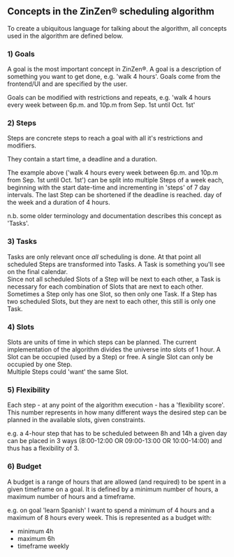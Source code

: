 ## Concepts in the ZinZen&reg; scheduling algorithm
To create a ubiquitous language for talking about the algorithm, all concepts used in the algorithm are defined below.

### 1) Goals
A goal is the most important concept in ZinZen&reg;. A goal is a description of something 
you want to get done, e.g. 'walk 4 hours'. Goals come from the frontend/UI and are specified by the user.

Goals can be modified with restrictions and repeats, e.g. 'walk 4 hours every week between 6p.m. and 10p.m from Sep. 1st until Oct. 1st'

### 2) Steps
Steps are concrete steps to reach a goal with all it's restrictions and modifiers.

They contain a start time, a deadline and a duration.

The example above ('walk 4 hours every week between 6p.m. and 10p.m from Sep. 1st until Oct. 1st')
can be split into multiple Steps of a week each, beginning with the start date-time and incrementing in 'steps' of 7 day intervals. The last Step can be shortened if the deadline is reached.
day of the week and a duration of 4 hours.

n.b. some older terminology and documentation describes this concept as 'Tasks'.

### 3) Tasks  
Tasks are only relevant once _all_ scheduling is done. At that point all scheduled Steps are transformed into Tasks. A Task is something you'll see on the final calendar.  
Since not all scheduled Slots of a Step will be next to each other, a Task is necessary for each combination of Slots that are next to each other.  
Sometimes a Step only has one Slot, so then only one Task. If a Step has two scheduled Slots, but they are next to each other, this still is only one Task.

### 4) Slots
Slots are units of time in which steps can be planned. The current implementation of the algorithm
divides the universe into slots of 1 hour. A Slot can be occupied (used by a Step) or free. A single Slot can only be occupied by one Step.  
Multiple Steps could 'want' the same Slot.

### 5) Flexibility
Each step - at any point of the algorithm execution - has a 'flexibility score'. This number represents
in how many different ways the desired step can be planned in the available slots, given constraints.

e.g. a 4-hour step that has to be scheduled between 8h and 14h a given day can be placed in 3 ways
(8:00-12:00 OR 09:00-13:00 OR 10:00-14:00) and thus has a flexibility of 3.

### 6) Budget
A budget is a range of hours that are allowed (and required) to be spent in a given timeframe on a goal.
It is defined by a minimum number of hours, a maximum number of hours and a timeframe.

e.g. on goal 'learn Spanish' I want to spend a minimum of 4 hours and a maximum of 8 hours every week.
This is represented as a budget with:
* minimum 4h
* maximum 6h
* timeframe weekly